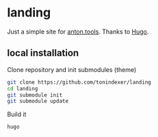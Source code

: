 # landing

Just a simple site for [anton.tools](https://anton.tools).
Thanks to [Hugo](https://gohugo.io).


## local installation

Clone repository and init submodules (theme)
```bash
git clone https://github.com/tonindexer/landing
cd landing
git submodule init
git submodule update
```

Build it 
```
hugo
```
